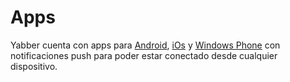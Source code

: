 # Apps

Yabber cuenta con apps para [Android](https://play.google.com/store/apps/details?id=com.titulares.helloworld), [iOs](https://itunes.apple.com/us/app/id1080102978) y [Windows Phone](https://www.microsoft.com/es-es/store/apps/yabber/9nblggh69ctl) con notificaciones push para poder estar conectado desde cualquier dispositivo.

